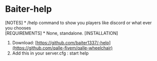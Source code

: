 # Baiter-help  
[NOTES]  * /help command to show you players like discord or what ever you chooses  
[REQUIREMENTS]  * None, standalone.  [INSTALLATION]  
1. Download: [https://github.com/baiter1337/-help](https://github.com/qalle-fivem/qalle-wheelchair)  
2. Add this in your server.cfg : start help
